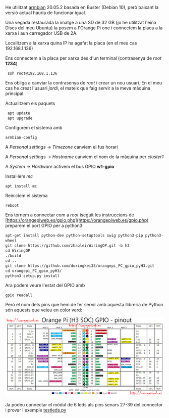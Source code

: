He utilitzat [armbian](https://www.armbian.com/orange-pi-one/) 20.05.2 basada en Buster (Debian 10), però baixant la versió actual hauria de funcionar igual.

Una vegada restaurada la imatge a una SD de 32 GB (jo he utilitzat l'eina Discs del meu Ubuntu) la posem a l'Orange Pi one i connectem la placa a la xarxa i aun carregador USB de 2A.

Localitzem a la xarxa quina IP ha agafat la placa (en el meu cas 192.168.1.136)

Ens connectem a la placa per xarxa des d'un terminal (contrasenya de *root* **1234**)

     ssh root@192.168.1.136

Ens obliga a canviar la contrasenya de *root* i crear un nou usuari. En el meu cas he creat l'usuari *jordi*, el mateix que faig servir a la meva màquina principal.

Actualitzem els paquets

     apt update
     apt upgrade

Configurem el sistema amb

    armbian-config
    
A *Personal settings -> Timezone* canviem el fus horari

A *Personal settings -> Hostname* canviem el nom de la màquina per *cluster1*

A *System -> Hardware* activem el bus GPIO **w1-gpio**

Instal·lem *mc*

    apt install mc

Reiniciem el sistema

    reboot
    
Ens tornem a connectar com a *root* iseguit les instruccions de [https://orangepiweb.es/gpio.php](https://orangepiweb.es/gpio.php) preparem el port GPIO per a python3:

    apt-get install python-dev python-setuptools swig python3-pip python3-wheel 
    git clone https://github.com/zhaolei/WiringOP.git -b h3
    cd WiringOP
    ./build
    cd ..
    git clone https://github.com/duxingkei33/orangepi_PC_gpio_pyH3.git
    cd orangepi_PC_gpio_pyH3/
    python3 setup.py install
    
Ara podem veure l'estat del GPIO amb 

    gpio readall

Però el nom dels pins que hem de fer servir amb aquesta llibreria de Python són aquests que veieu en color verd:

![](img/gpio-40-pins.jpg)

Ja podeu connectar el mòdul de 6 leds als pins senars 27-39 del connector i provar l'exemple [testleds.py](python3/testleds.py)





